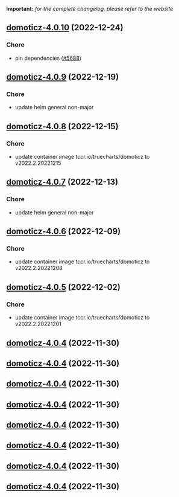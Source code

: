 **Important:**
*for the complete changelog, please refer to the website*




## [domoticz-4.0.10](https://github.com/truecharts/charts/compare/domoticz-4.0.9...domoticz-4.0.10) (2022-12-24)

### Chore

- pin dependencies ([#5688](https://github.com/truecharts/charts/issues/5688))
  
  


## [domoticz-4.0.9](https://github.com/truecharts/charts/compare/domoticz-4.0.8...domoticz-4.0.9) (2022-12-19)

### Chore

- update helm general non-major
  
  


## [domoticz-4.0.8](https://github.com/truecharts/charts/compare/domoticz-4.0.7...domoticz-4.0.8) (2022-12-15)

### Chore

- update container image tccr.io/truecharts/domoticz to v2022.2.20221215
  
  


## [domoticz-4.0.7](https://github.com/truecharts/charts/compare/domoticz-4.0.6...domoticz-4.0.7) (2022-12-13)

### Chore

- update helm general non-major
  
  


## [domoticz-4.0.6](https://github.com/truecharts/charts/compare/domoticz-4.0.5...domoticz-4.0.6) (2022-12-09)

### Chore

- update container image tccr.io/truecharts/domoticz to v2022.2.20221208
  
  


## [domoticz-4.0.5](https://github.com/truecharts/charts/compare/domoticz-4.0.4...domoticz-4.0.5) (2022-12-02)

### Chore

- update container image tccr.io/truecharts/domoticz to v2022.2.20221201
  
  


## [domoticz-4.0.4](https://github.com/truecharts/charts/compare/domoticz-4.0.3...domoticz-4.0.4) (2022-11-30)




## [domoticz-4.0.4](https://github.com/truecharts/charts/compare/domoticz-4.0.3...domoticz-4.0.4) (2022-11-30)




## [domoticz-4.0.4](https://github.com/truecharts/charts/compare/domoticz-4.0.3...domoticz-4.0.4) (2022-11-30)




## [domoticz-4.0.4](https://github.com/truecharts/charts/compare/domoticz-4.0.3...domoticz-4.0.4) (2022-11-30)




## [domoticz-4.0.4](https://github.com/truecharts/charts/compare/domoticz-4.0.3...domoticz-4.0.4) (2022-11-30)




## [domoticz-4.0.4](https://github.com/truecharts/charts/compare/domoticz-4.0.3...domoticz-4.0.4) (2022-11-30)




## [domoticz-4.0.4](https://github.com/truecharts/charts/compare/domoticz-4.0.3...domoticz-4.0.4) (2022-11-30)




## [domoticz-4.0.4](https://github.com/truecharts/charts/compare/domoticz-4.0.3...domoticz-4.0.4) (2022-11-30)



